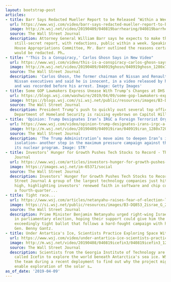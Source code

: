 ```yaml
---
layout: bootstrap-post
articles:
- title: Barr Says Redacted Mueller Report to be Released ‘Within a Week’
  url: https://www.wsj.com/video/barr-says-redacted-mueller-report-to-be-released-within-a-week/044B3102-740E-4B76-BDFF-9CB0C258EB65.html
  image: http://m.wsj.net/video/20190409/040819barrhearing/040819barrhearing_1280x720.jpg
  source: The Wall Street Journal
  description: Attorney General William Barr says he expects to make the Special Counsel’s
    still-secret report, with redactions, public within a week. Speaking before the
    House Appropriations Committee, Mr. Barr outlined the reasons certain information
    would be redacted. Ph…
- title: "'This Is a Conspiracy,' Carlos Ghosn Says in New Video"
  url: https://www.wsj.com/video/this-is-a-conspiracy-carlos-ghosn-says-in-new-video/664F35E8-ACD7-44A5-8C3E-3695E762C7DC.html
  image: http://m.wsj.net/video/20190409/040919ghosn/040919ghosn_1280x720.jpg
  source: The Wall Street Journal
  description: 'Carlos Ghosn, the former chairman of Nissan and Renault, assailed
    Nissan executives and said he is innocent, in a video released by his lawyers
    and was recorded before his arrest. Image: Getty Images'
- title: Some GOP Lawmakers Express Unease With Trump’s Changes at DHS
  url: https://blogs.wsj.com/washwire/2019/04/09/some-gop-lawmakers-express-unease-with-trumps-changes-at-dhs/
  image: https://blogs.wsj.com//si.wsj.net/public/resources/images/B3-DQ860_Nielse_P_20190409085302.jpg
  source: The Wall Street Journal
  description: President Trump’s push to quickly oust several top officials at the
    Department of Homeland Security is raising eyebrows on Capitol Hill.
- title: 'Opinion: Trump Designates Iran’s IRGC a Foreign Terrorist Organization'
  url: https://www.wsj.com/video/opinion-trump-designates-irans-irgc-a-foreign-terrorist-organization/BBFDFAA7-ADA6-4D81-A538-1040A59979E7.html
  image: http://m.wsj.net/video/20190409/040919iran/040919iran_1280x720.jpg
  source: The Wall Street Journal
  description: 'The Trump Administration’s move aims to deepen Iran’s international
    isolation— another step in the maximum pressure campaign against the regime for
    its nuclear program. Image: STR'
- title: Investors’ Hunger for Growth Pushes Tech Stocks to Record - The Wall Street
    Journal
  url: https://www.wsj.com/articles/investors-hunger-for-growth-pushes-tech-stocks-to-record-11554811201
  image: https://images.wsj.net/im-65371/social
  source: The Wall Street Journal
  description: Investors’ Hunger for Growth Pushes Tech Stocks to Record The Wall
    Street Journal A group of the largest technology companies just hit an all-time
    high, highlighting investors' renewed faith in software and chip companies after
    a fourth-quarter...
- title: Tight race...
  url: https://www.wsj.com/articles/netanyahu-raises-fear-of-election-loss-urges-right-wing-turnout-11554804267
  image: https://si.wsj.net/public/resources/images/B3-DQ853_2israe_G_20190409061001.jpg
  source: The Wall Street Journal
  description: Prime Minister Benjamin Netanyahu urged right-wing Israelis to vote
    in parliamentary election, hoping their support could give him the edge in an
    exceedingly tight ballot that follows a hard-fought campaign with his rival, former
    Gen. Benny Gantz.
- title: Under Antartica's Ice, Scientists Practice Exploring Space With Robots
  url: https://www.wsj.com/video/under-antartica-ice-scientists-practice-exploring-space-with-robots/94B78439-DE61-4FD6-ADD9-CB92F77C747D.html
  image: http://m.wsj.net/video/20190408/040819icefin3/040819icefin3_1280x720.jpg
  source: The Wall Street Journal
  description: Scientists from the Georgia Institute of Technology are using a robot
    called Icefin to explore the world beneath Antarctica's sea ice. WSJ followed
    the team during a recent deployment to find out why the project might one day
    enable exploration of the solar s…
as_of_date: '2019-04-09'
---
```


